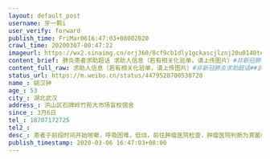 ```yaml
---
layout: default_post
username: 牙一颗i
user_verify: forward
publish_time: FriMar0616:47:03+08002020
crawl_time: 20200307-00:47:22
imageurl: https://wx2.sinaimg.cn/orj360/8cf9cb1dly1gckascjlznj20u0140tej.jpg,https://wx2.sinaimg.cn/orj360/8cf9cb1dly1gckasdue3ej20u00u00zj.jpg,https://wx1.sinaimg.cn/orj360/8cf9cb1dly1gckasf22hdj20u00u0jxe.jpg
content_brief: 肺炎患者求助超话 求助人信息（若有相关化验单，请上传图片）#非新冠肺炎求助超话##武汉加油# 【姓名】姚汉钟【年龄】53【所在城市】湖北武汉【所在小区、社区】洪山区石牌岭竹苑大市场盲校宿舍【患病时间】3月6日【联系方式】●●●【病情描述】患者于前段时间开始咳嗽，呼吸困难， ...全文
content_full_raw: 求助人信息（若有相关化验单，请上传图片）#非新冠肺炎求助超话##武汉加油#【姓名】姚汉钟【年龄】53【所在城市】湖北武汉【所在小区、社区】洪山区石牌岭竹苑大市场盲校宿舍【患病时间】3月6日【联系方式】●●●【病情描述】患者于前段时间开始咳嗽，呼吸困难，低烧，前往肿瘤医院检查，肿瘤医院判断为真菌感染型肺炎，因不属于新冠病人，拒绝收治。即又前往陆军总医院做检查，ct以及化验单均显示应该为非新冠肺炎，但因是洪山区所属，陆军总医院也无法收治入院。目前肺部感染情况严重，急需入院治疗，社区同样是不作为的态度，现在只能上微博寻求大家帮助了，谢谢大家！
status_url: https://m.weibo.cn/status/4479520700530728
name_: 姚汉钟
age_: 53
city_: 湖北武汉
address_: 洪山区石牌岭竹苑大市场盲校宿舍
since_: 3月6日
tel_: 18707172725
tel2_: 
desc_: 患者于前段时间开始咳嗽，呼吸困难，低烧，前往肿瘤医院检查，肿瘤医院判断为真菌感染型肺炎，因不属于新冠病人，拒绝收治。即又前往陆军总医院做检查，ct以及化验单均显示应该为非新冠肺炎，但因是洪山区所属，陆军总医院也无法收治入院。目前肺部感染情况严重，急需入院治疗，社区同样是不作为的态度，现在只能上微博寻求大家帮助了，谢谢大家！
publish_timestamp: 2020-03-06 16:47:03+08:00
---
```

